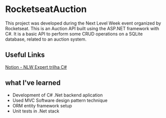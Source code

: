 # RocketseatAuction
This project was developed during the Next Level Week event organized by Rocketseat. This is an Auction API built using the ASP.NET framework with C#. It is a basic API to perform some CRUD operations on a SQLite database, related to an auction system.

## Useful Links
[Notion - NLW Expert trilha C#](https://efficient-sloth-d85.notion.site/C-59472a976158432ea51b6f3d188526b9)

## what I've learned
- Development of C# .Net backend aplication
- Used MVC Software design pattern technique
- ORM entity framework setup
- Unit tests in .Net stack
